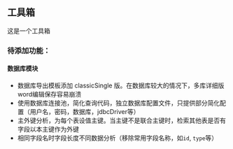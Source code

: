 ## 工具箱  
这是一个工具箱

### 待添加功能：
#### 数据库模块  
- 数据库导出模板添加 classicSingle 版。在数据库较大的情况下，多库详细版word编辑保存容易崩溃
- 使用数据库连接池，简化查询代码，独立数据库配置文件，只提供部分简化配置（用户名，密码，数据库，jdbcDriver等）
- 主外键分析，为每个表设值主键。当主键不是联合主键时，检索其他表是否有字段以本主键作为外键
- 相同字段名时字段长度不同数据分析（移除常用字段名称，如`id`, `type`等）
